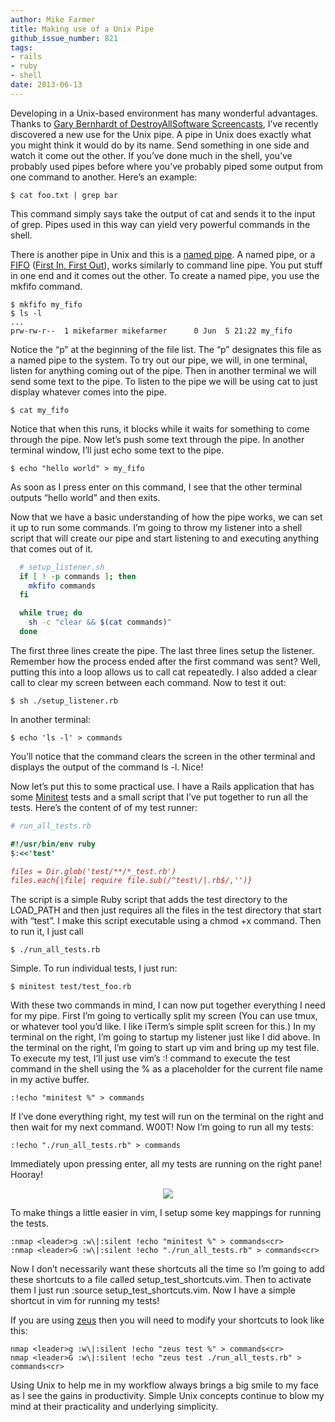 ```yaml
---
author: Mike Farmer
title: Making use of a Unix Pipe
github_issue_number: 821
tags:
- rails
- ruby
- shell
date: 2013-06-13
---
```


Developing in a Unix-based environment has many wonderful advantages. Thanks to [Gary Bernhardt of DestroyAllSoftware Screencasts](https://www.destroyallsoftware.com/screencasts/catalog/running-tests-asynchronously), I’ve recently discovered a new use for the Unix pipe. A pipe in Unix does exactly what you might think it would do by its name. Send something in one side and watch it come out the other. If you’ve done much in the shell, you’ve probably used pipes before where you’ve probably piped some output from one command to another. Here’s an example:

```plain
$ cat foo.txt | grep bar
```

This command simply says take the output of cat and sends it to the input of grep. Pipes used in this way can yield very powerful commands in the shell.

There is another pipe in Unix and this is a [named pipe](https://en.wikipedia.org/wiki/Named_pipe). A named pipe, or a [FIFO](https://linux.die.net/man/1/mkfifo) ([First In, First Out](https://en.wikipedia.org/wiki/FIFO)), works similarly to command line pipe. You put stuff in one end and it comes out the other. To create a named pipe, you use the mkfifo command.

```plain
$ mkfifo my_fifo
$ ls -l
...
prw-rw-r--  1 mikefarmer mikefarmer      0 Jun  5 21:22 my_fifo
```

Notice the “p” at the beginning of the file list. The “p” designates this file as a named pipe to the system. To try out our pipe, we will, in one terminal, listen for anything coming out of the pipe. Then in another terminal we will send some text to the pipe. To listen to the pipe we will be using cat to just display whatever comes into the pipe.

```plain
$ cat my_fifo
```

Notice that when this runs, it blocks while it waits for something to come through the pipe. Now let’s push some text through the pipe. In another terminal window, I’ll just echo some text to the pipe.

```plain
$ echo "hello world" > my_fifo
```

As soon as I press enter on this command, I see that the other terminal outputs “hello world” and then exits.

Now that we have a basic understanding of how the pipe works, we can set it up to run some commands. I’m going to throw my listener into a shell script that will create our pipe and start listening to and executing anything that comes out of it.

```bash
  # setup_listener.sh
  if [ ! -p commands ]; then
    mkfifo commands
  fi

  while true; do
    sh -c "clear && $(cat commands)"
  done
```

The first three lines create the pipe. The last three lines setup the listener. Remember how the process ended after the first command was sent? Well, putting this into a loop allows us to call cat repeatedly. I also added a clear call to clear my screen between each command. Now to test it out:

```plain
$ sh ./setup_listener.rb
```

In another terminal:

```plain
$ echo 'ls -l' > commands
```

You’ll notice that the command clears the screen in the other terminal and displays the output of the command ls -l. Nice!

Now let’s put this to some practical use. I have a Rails application that has some [Minitest](https://www.rubydoc.info/gems/minitest/5.0.4/frames) tests and a small script that I’ve put together to run all the tests. Here’s the content of of my test runner:

```ruby
# run_all_tests.rb

#!/usr/bin/env ruby
$:<<'test'

files = Dir.glob('test/**/*_test.rb')
files.each{|file| require file.sub(/^test\/|.rb$/,'')}
```

The script is a simple Ruby script that adds the test directory to the LOAD_PATH and then just requires all the files in the test directory that start with “test”. I make this script executable using a chmod +x command. Then to run it, I just call

```plain
$ ./run_all_tests.rb
```

Simple. To run individual tests, I just run:

```plain
$ minitest test/test_foo.rb
```

With these two commands in mind, I can now put together everything I need for my pipe. First I’m going to vertically split my screen (You can use tmux, or whatever tool you’d like. I like iTerm’s simple split screen for this.) In my terminal on the right, I’m going to startup my listener just like I did above. In the terminal on the right, I’m going to start up vim and bring up my test file. To execute my test, I’ll just use vim’s :! command to execute the test command in the shell using the % as a placeholder for the current file name in my active buffer.

```plain
:!echo "minitest %" > commands
```

If I’ve done everything right, my test will run on the terminal on the right and then wait for my next command. W00T! Now I’m going to run all my tests:

```plain
:!echo "./run_all_tests.rb" > commands
```

Immediately upon pressing enter, all my tests are running on the right pane! Hooray!

<div class="separator" style="clear: both; text-align: center;"><a href="/blog/2013/06/making-use-of-unix-pipe/image-0.png" imageanchor="1" style="margin-left: 1em; margin-right: 1em;"><img border="0" src="/blog/2013/06/making-use-of-unix-pipe/image-0.png"/></a></div>

To make things a little easier in vim, I setup some key mappings for running the tests.

```plain
:nmap <leader>g :w\|:silent !echo "minitest %" > commands<cr>
:nmap <leader>G :w\|:silent !echo "./run_all_tests.rb" > commands<cr>
```

Now I don’t necessarily want these shortcuts all the time so I’m going to add these shortcuts to a file called setup_test_shortcuts.vim. Then to activate them I just run :source setup_test_shortcuts.vim. Now I have a simple shortcut in vim for running my tests!

If you are using [zeus](https://github.com/burke/zeus) then you will need to modify your shortcuts to look like this:

```plain
nmap <leader>g :w\|:silent !echo "zeus test %" > commands<cr>
nmap <leader>G :w\|:silent !echo "zeus test ./run_all_tests.rb" > commands<cr>
```

Using Unix to help me in my workflow always brings a big smile to my face as I see the gains in productivity. Simple Unix concepts continue to blow my mind at their practicality and underlying simplicity.
